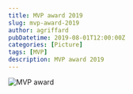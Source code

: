 ```yaml
---
title: MVP award 2019
slug: mvp-award-2019
author: agriffard
pubDatetime: 2019-08-01T12:00:00Z
categories: [Picture]
tags: [MVP]
description: MVP award 2019
---
```


![MVP award](/assets/blog/Microsoft-Most-Valuable-Professional/mvp2019.jpg)

